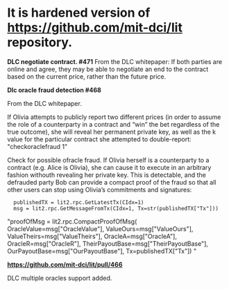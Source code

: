 # It is hardened version of https://github.com/mit-dci/lit repository.


**DLC negotiate contract. #471**
From the DLC whitepaper:
If both parties are online and agree, they may be able to negotiate 
an end to the contract based on the current price, rather than the future price.


**Dlc oracle fraud detection #468**

From the DLC whitepaper.

If Olivia attempts to publicly report two different prices (in order to assume the role of a counterparty 
in a contract and “win” the bet regardless of the true outcome), she will reveal her permanent private key, 
as well as the k value for the particular contract she attempted to double-report:
"checkoraclefraud 1"

Check for possible ofracle fraud. If Olivia herself is a counterparty to a contract (e.g. Alice is Olivia), 
she can cause it to execute in an arbitrary fashion withouth revealing her private key.
This is detectable, and the defrauded party Bob can provide a compact proof of the fraud so that all other 
users can stop using Olivia’s commitments and signatures:

```
  publishedTX = lit2.rpc.GetLatestTx(CIdx=1)
  msg = lit2.rpc.GetMessageFromTx(CIdx=1, Tx=str(publishedTX["Tx"]))
```

"proofOfMsg = lit2.rpc.CompactProofOfMsg(
OracleValue=msg["OracleValue"],
ValueOurs=msg["ValueOurs"],
ValueTheirs=msg["ValueTheirs"],
OracleA=msg["OracleA"],
OracleR=msg["OracleR"],
TheirPayoutBase=msg["TheirPayoutBase"],
OurPayoutBase=msg["OurPayoutBase"], Tx=publishedTX["Tx"])
"


**https://github.com/mit-dci/lit/pull/466**

DLC multiple oracles support added.
